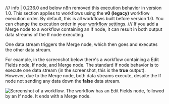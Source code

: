 /// info | 0.236.0 and below
n8n removed this execution behavior in version 1.0. This section applies to workflows using the **v0 (legacy)** workflow execution order. By default, this is all workflows built before version 1.0. You can change the execution order in your [workflow settings](/workflows/settings/).
///
If you add a Merge node to a workflow containing an If node, it can result in both output data streams of the If node executing.

One data stream triggers the Merge node, which then goes and executes the other data stream.

For example, in the screenshot below there's a workflow containing a Edit Fields node, If node, and Merge node. The standard If node behavior is to execute one data stream (in the screenshot, this is the **true** output). However, due to the Merge node, both data streams execute, despite the If node not sending any data down the **false** data stream.

![Screenshot of a workflow. The workflow has an Edit Fields node, followed by an If node. It ends with a Merge node.](/_images/integrations/builtin/core-nodes/merge/if-merge-node.png)

<!-- TODO: remove once v1 is mature -->
